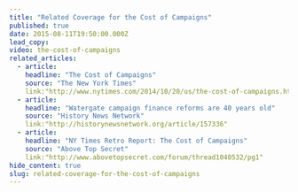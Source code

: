 ```yaml
---
title: "Related Coverage for the Cost of Campaigns"
published: true
date: 2015-08-11T19:50:00.000Z
lead_copy:
video: the-cost-of-campaigns
related_articles:
  - article:
    headline: "The Cost of Campaigns"
    source: "The New York Times"
    link:"http://www.nytimes.com/2014/10/20/us/the-cost-of-campaigns.html?rref=collection%2Fcolumn%2Fretro-report&action=click&contentCollection=us&region=stream&module=stream_unit&contentPlacement=8&pgtype=collection"
  - article:
    headline: "Watergate campaign finance reforms are 40 years old"
    source: "History News Network"
    link:"http://historynewsnetwork.org/article/157336"
  - article:
    headline: "NY Times Retro Report: The Cost of Campaigns"
    source: "Above Top Secret"
    link:"http://www.abovetopsecret.com/forum/thread1040532/pg1"
hide_content: true
slug: related-coverage-for-the-cost-of-campaigns
---
```


